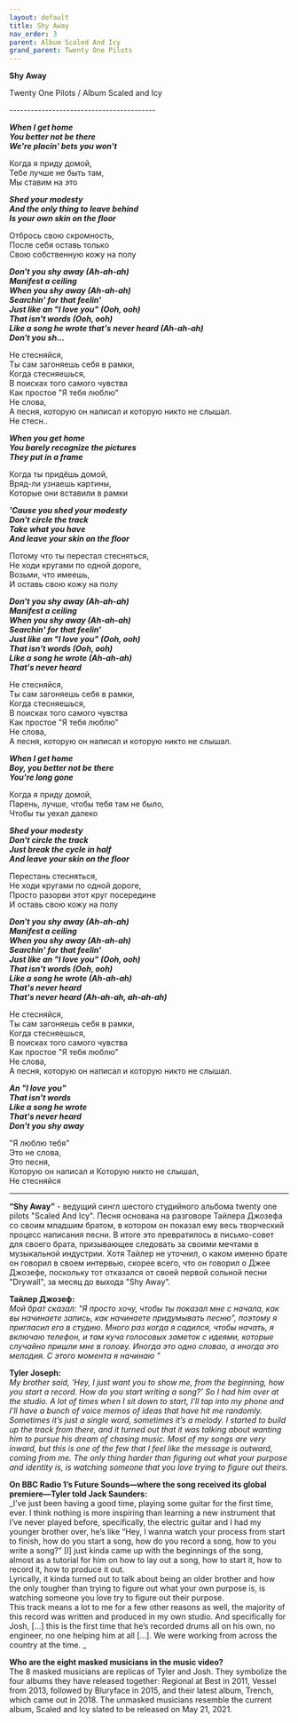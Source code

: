 ```yaml
---  
layout: default  
title: Shy Away  
nav_order: 3  
parent: Album Scaled And Icy  
grand_parent: Twenty One Pilots  
---  
```


**Shy Away**
<p>     
Twenty One Pilots / Album Scaled and Icy
</p>  
-----------------------------------------

**_When I get home  
You better not be there  
We're placin' bets you won't_**  

Когда я приду домой,  
Тебе лучше не быть там,  
Мы ставим на это  

**_Shed your modesty  
And the only thing to leave behind  
Is your own skin on the floor_**  

Отбрось свою скромность,  
После себя оставь только  
Свою собственную кожу на полу  

**_Don't you shy away (Ah-ah-ah)  
Manifest a ceiling  
When you shy away (Ah-ah-ah)  
Searchin' for that feelin'  
Just like an "I love you" (Ooh, ooh)  
That isn't words (Ooh, ooh)  
Like a song he wrote that's never heard (Ah-ah-ah)  
Don't you sh..._**  

Не стесняйся,  
Ты сам загоняешь себя в рамки,  
Когда стесняешься,  
В поисках того  самого чувства  
Как простое "Я тебя люблю"  
Не слова,  
А песня, которую он написал и которую никто не слышал.  
Не стесн..  

**_When you get home  
You barely recognize the pictures  
They put in a frame_**  

Когда ты придёшь домой,  
Вряд-ли узнаешь картины,  
Которые они вставили в рамки  

**_'Cause you shed your modеsty  
Don't circle the track  
Take what you havе  
And leave your skin on the floor_**  

Потому что ты перестал стесняться,  
Не ходи кругами по одной дороге,  
Возьми, что имеешь,  
И оставь свою кожу на полу  

**_Don't you shy away (Ah-ah-ah)  
Manifest a ceiling  
When you shy away (Ah-ah-ah)  
Searchin' for that feelin'  
Just like an "I love you" (Ooh, ooh)  
That isn't words (Ooh, ooh)  
Like a song he wrote (Ah-ah-ah)  
That's never heard_**  

Не стесняйся,  
Ты сам загоняешь себя в рамки,  
Когда стесняешься,  
В поисках того  самого чувства  
Как простое "Я тебя люблю"  
Не слова,  
А песня, которую он написал и которую никто не слышал.  

**_When I get home  
Boy, you better not be there  
You're long gone_**  

Когда я приду домой,  
Парень, лучше, чтобы тебя там не было,  
Чтобы ты уехал далеко  

**_Shed your modesty  
Don't circle the track  
Just break the cycle in half  
And leave your skin on the floor_**  

Перестань стесняться,  
Не ходи кругами по одной дороге,  
Просто разорви этот круг посередине  
И оставь свою кожу на полу

**_Don't you shy away (Ah-ah-ah)  
Manifest a ceiling  
When you shy away (Ah-ah-ah)  
Searchin' for that feelin'  
Just like an "I love you" (Ooh, ooh)  
That isn't words (Ooh, ooh)  
Like a song he wrote (Ah-ah-ah)  
That's never heard  
That's never heard (Ah-ah-ah, ah-ah-ah)_**  

Не стесняйся,  
Ты сам загоняешь себя в рамки,  
Когда стесняешься,  
В поисках того  самого чувства  
Как простое "Я тебя люблю"  
Не слова,  
А песня, которую он написал и которую никто не слышал.  

**_An "I love you"  
That isn't words  
Like a song he wrote  
That's never heard  
Don't you shy away_**  

"Я люблю тебя"  
Это не слова,  
Это песня,  
Которую он написал и
Которую никто не слышал,  
Не стесняйся  

- - -

**“Shy Away”** - ведущий сингл шестого студийного альбома twenty one pilots "Scaled And Icy". Песня основана на разговоре Тайлера Джозефа со своим младшим братом, в котором он показал ему весь творческий процесс написания песни. В итоге это превратилось в письмо-совет для своего брата, призывающее следовать за своими мечтами в музыкальной индустрии. Хотя Тайлер не уточнил, о каком именно брате он говорил в своем интервью, скорее всего, что он говорил о Джее Джозефе, поскольку тот отказался от своей первой сольной песни "Drywall", за месяц до выхода "Shy Away".  

**Тайлер Джозеф:**  
_Мой брат сказал: "Я просто хочу, чтобы ты показал мне с начала, как вы начинаете запись, как начинаете придумывать песню", поэтому я пригласил его в студию. Много раз когда я садился, чтобы начать, я включаю телефон, и там куча голосовых заметок с идеями, которые случайно пришли мне в голову. Иногда это одно словао, а иногда это мелодия. С этого момента я начинаю  "_

**Tyler Joseph:**  
_My brother said, ‘Hey, I just want you to show me, from the beginning, how you start a record. How do you start writing a song?’ So I had him over at the studio. A lot of times when I sit down to start, I’ll tap into my phone and I’ll have a bunch of voice memos of ideas that have hit me randomly. Sometimes it’s just a single word, sometimes it’s a melody. I started to build up the track from there, and it turned out that it was talking about wanting him to pursue his dream of chasing music. Most of my songs are very inward, but this is one of the few that I feel like the message is outward, coming from me. The only thing harder than figuring out what your purpose and identity is, is watching someone that you love trying to figure out theirs._

**On BBC Radio 1’s Future Sounds—where the song received its global premiere—Tyler told Jack Saunders:**  
_I’ve just been having a good time, playing some guitar for the first time, ever. I think nothing is more inspiring than learning a new instrument that I’ve never played before, specifically, the electric guitar and I had my younger brother over, he’s like “Hey, I wanna watch your process from start to finish, how do you start a song, how do you record a song, how to you write a song?” [I] just kinda came up with the beginnings of the song, almost as a tutorial for him on how to lay out a song, how to start it, how to record it, how to produce it out.  
Lyrically, it kinda turned out to talk about being an older brother and how the only tougher than trying to figure out what your own purpose is, is watching someone you love try to figure out their purpose.  
This track means a lot to me for a few other reasons as well, the majority of this record was written and produced in my own studio. And specifically for Josh, […] this is the first time that he’s recorded drums all on his own, no engineer, no one helping him at all […]. We were working from across the country at the time.  _

**Who are the eight masked musicians in the music video?**  
The 8 masked musicians are replicas of Tyler and Josh. They symbolize the four albums they have released together: Regional at Best in 2011, Vessel from 2013, followed by Bluryface in 2015, and their latest album, Trench, which came out in 2018. The unmasked musicians resemble the current album, Scaled and Icy slated to be released on May 21, 2021.
